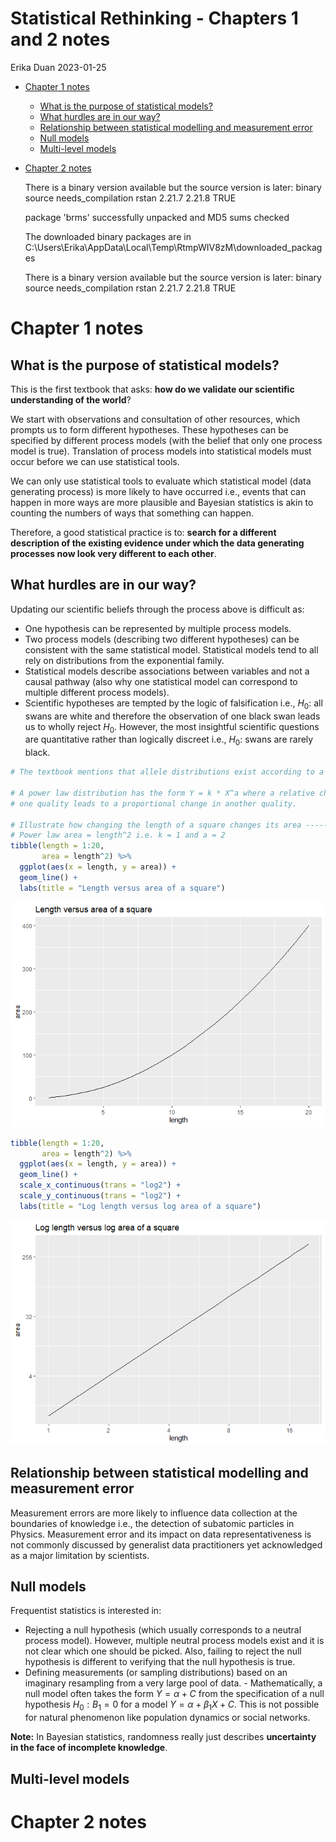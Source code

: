 Statistical Rethinking - Chapters 1 and 2 notes
================
Erika Duan
2023-01-25

-   <a href="#chapter-1-notes" id="toc-chapter-1-notes">Chapter 1 notes</a>
    -   <a href="#what-is-the-purpose-of-statistical-models"
        id="toc-what-is-the-purpose-of-statistical-models">What is the purpose
        of statistical models?</a>
    -   <a href="#what-hurdles-are-in-our-way"
        id="toc-what-hurdles-are-in-our-way">What hurdles are in our way?</a>
    -   <a
        href="#relationship-between-statistical-modelling-and-measurement-error"
        id="toc-relationship-between-statistical-modelling-and-measurement-error">Relationship
        between statistical modelling and measurement error</a>
    -   <a href="#null-models" id="toc-null-models">Null models</a>
    -   <a href="#multi-level-models" id="toc-multi-level-models">Multi-level
        models</a>
-   <a href="#chapter-2-notes" id="toc-chapter-2-notes">Chapter 2 notes</a>


      There is a binary version available but the source version is later:
          binary source needs_compilation
    rstan 2.21.7 2.21.8              TRUE

    package 'brms' successfully unpacked and MD5 sums checked

    The downloaded binary packages are in
        C:\Users\Erika\AppData\Local\Temp\RtmpWIV8zM\downloaded_packages

      There is a binary version available but the source version is later:
          binary source needs_compilation
    rstan 2.21.7 2.21.8              TRUE

# Chapter 1 notes

## What is the purpose of statistical models?

This is the first textbook that asks: **how do we validate our
scientific understanding of the world**?

We start with observations and consultation of other resources, which
prompts us to form different hypotheses. These hypotheses can be
specified by different process models (with the belief that only one
process model is true). Translation of process models into statistical
models must occur before we can use statistical tools.

We can only use statistical tools to evaluate which statistical model
(data generating process) is more likely to have occurred i.e., events
that can happen in more ways are more plausible and Bayesian statistics
is akin to counting the numbers of ways that something can happen.

Therefore, a good statistical practice is to: **search for a different
description of the existing evidence under which the data generating
processes now look very different to each other**.

## What hurdles are in our way?

Updating our scientific beliefs through the process above is difficult
as:

-   One hypothesis can be represented by multiple process models.
-   Two process models (describing two different hypotheses) can be
    consistent with the same statistical model. Statistical models tend
    to all rely on distributions from the exponential family.  
-   Statistical models describe associations between variables and not a
    causal pathway (also why one statistical model can correspond to
    multiple different process models).
-   Scientific hypotheses are tempted by the logic of falsification
    i.e., $H_0:$ all swans are white and therefore the observation of
    one black swan leads us to wholly reject $H_0$. However, the most
    insightful scientific questions are quantitative rather than
    logically discreet i.e., $H_0:$ swans are rarely black.

``` r
# The textbook mentions that allele distributions exist according to a power law

# A power law distribution has the form Y = k * X^a where a relative change in 
# one quality leads to a proportional change in another quality.  

# Illustrate how changing the length of a square changes its area --------------
# Power law area = length^2 i.e. k = 1 and a = 2  
tibble(length = 1:20, 
       area = length^2) %>%
  ggplot(aes(x = length, y = area)) +
  geom_line() +
  labs(title = "Length versus area of a square")
```

![](chapters_1_and_2_files/figure-gfm/unnamed-chunk-2-1.png)

``` r
tibble(length = 1:20, 
       area = length^2) %>%
  ggplot(aes(x = length, y = area)) +
  geom_line() +
  scale_x_continuous(trans = "log2") +
  scale_y_continuous(trans = "log2") + 
  labs(title = "Log length versus log area of a square")
```

![](chapters_1_and_2_files/figure-gfm/unnamed-chunk-2-2.png)

## Relationship between statistical modelling and measurement error

Measurement errors are more likely to influence data collection at the
boundaries of knowledge i.e., the detection of subatomic particles in
Physics. Measurement error and its impact on data representativeness is
not commonly discussed by generalist data practitioners yet acknowledged
as a major limitation by scientists.

## Null models

Frequentist statistics is interested in:  
- Rejecting a null hypothesis (which usually corresponds to a neutral
process model). However, multiple neutral process models exist and it is
not clear which one should be picked. Also, failing to reject the null
hypothesis is different to verifying that the null hypothesis is true.  
- Defining measurements (or sampling distributions) based on an
imaginary resampling from a very large pool of data. - Mathematically, a
null model often takes the form $Y= \alpha + C$ from the specification
of a null hypothesis $H_0: B_1 = 0$ for a model
$Y= \alpha + \beta_1X + C$. This is not possible for natural phenomenon
like population dynamics or social networks.

**Note:** In Bayesian statistics, randomness really just describes
**uncertainty in the face of incomplete knowledge**.

## Multi-level models

# Chapter 2 notes
